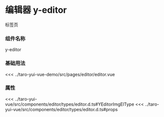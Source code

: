 # 编辑器 y-editor

标签页

### 组件名称

y-editor

### 基础用法

<ClientOnly>
  <demo-block url="/pages/editor/editor">
<<< ../taro-yui-vue-demo/src/pages/editor/editor.vue
  </demo-block>
</ClientOnly>

### 属性

<<< ../taro-yui-vue/src/components/editor/types/editor.d.ts#YEditorImgElType
<<< ../taro-yui-vue/src/components/editor/types/editor.d.ts#props


